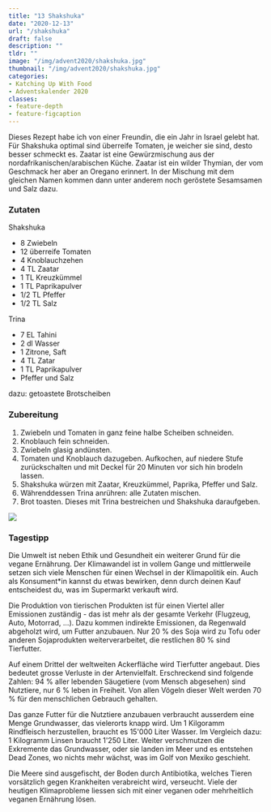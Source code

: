 ```yaml
---
title: "13 Shakshuka"
date: "2020-12-13"
url: "/shakshuka"
draft: false
description: ""
tldr: ""
image: "/img/advent2020/shakshuka.jpg"
thumbnail: "/img/advent2020/shakshuka.jpg"
categories:
- Katching Up With Food
- Adventskalender 2020
classes: 
- feature-depth
- feature-figcaption
---
```

Dieses Rezept habe ich von einer Freundin, die ein Jahr in Israel gelebt hat. Für Shakshuka optimal sind überreife Tomaten, je weicher sie sind, desto besser schmeckt es. Zaatar ist eine Gewürzmischung aus der nordafrikanischen/arabischen Küche. Zaatar ist ein wilder Thymian, der vom Geschmack her aber an Oregano erinnert. In der Mischung mit dem gleichen Namen kommen dann unter anderem noch geröstete Sesamsamen und Salz dazu.

<!--more-->

### Zutaten

Shakshuka
- 8 Zwiebeln
- 12 überreife Tomaten
- 4 Knoblauchzehen
- 4 TL Zaatar
- 1 TL Kreuzkümmel
- 1 TL Paprikapulver
- 1/2 TL Pfeffer
- 1/2 TL Salz

Trina
- 7 EL Tahini 
- 2 dl Wasser
- 1 Zitrone, Saft
- 4 TL Zatar
- 1 TL Paprikapulver
- Pfeffer und Salz

dazu: getoastete Brotscheiben


### Zubereitung

1. Zwiebeln und Tomaten in ganz feine halbe Scheiben schneiden.
2. Knoblauch fein schneiden.
3. Zwiebeln glasig andünsten.
4. Tomaten und Knoblauch dazugeben. Aufkochen, auf niedere Stufe zurückschalten und mit Deckel für 20 Minuten vor sich hin brodeln lassen.
5. Shakshuka würzen mit Zaatar, Kreuzkümmel, Paprika, Pfeffer und Salz.
6. Währenddessen Trina anrühren: alle Zutaten mischen. 
7. Brot toasten. Dieses mit Trina bestreichen und Shakshuka daraufgeben.

![](/img/advent2020/shakshuka.jpg)

### Tagestipp
Die Umwelt ist neben Ethik und Gesundheit ein weiterer Grund für die vegane Ernährung. Der Klimawandel ist in vollem Gange und mittlerweile setzen sich viele Menschen für einen Wechsel in der Klimapolitik ein. Auch als Konsument*in kannst du etwas bewirken, denn durch deinen Kauf entscheidest du, was im Supermarkt verkauft wird.

Die Produktion von tierischen Produkten ist für einen Viertel aller Emissionen zuständig - das ist mehr als der gesamte Verkehr (Flugzeug, Auto, Motorrad, ...). Dazu kommen indirekte Emissionen, da Regenwald abgeholzt wird, um Futter anzubauen. Nur 20 % des Soja wird zu Tofu oder anderen Sojaprodukten weiterverarbeitet, die restlichen 80 % sind Tierfutter.

Auf einem Drittel der weltweiten Ackerfläche wird Tierfutter angebaut. Dies bedeutet grosse Verluste in der Artenvielfalt. Erschreckend sind folgende Zahlen: 94 % aller lebenden Säugetiere (vom Mensch abgesehen) sind Nutztiere, nur 6 % leben in Freiheit. Von allen Vögeln dieser Welt werden 70 % für den menschlichen Gebrauch gehalten.

Das ganze Futter für die Nutztiere anzubauen verbraucht ausserdem eine Menge Grundwasser, das vielerorts knapp wird. Um 1 Kilgoramm Rindfleisch herzustellen, braucht es 15'000 Liter Wasser. Im Vergleich dazu: 1 Kilogramm Linsen braucht 1'250 Liter. Weiter verschmutzen die Exkremente das Grundwasser, oder sie landen im Meer und es entstehen Dead Zones, wo nichts mehr wächst, was im Golf von Mexiko geschieht.

Die Meere sind ausgefischt, der Boden durch Antibiotika, welches Tieren vorsätzlich gegen Krankheiten verabreicht wird, verseucht. Viele der heutigen Klimaprobleme liessen sich mit einer veganen oder mehrheitlich veganen Ernährung lösen.